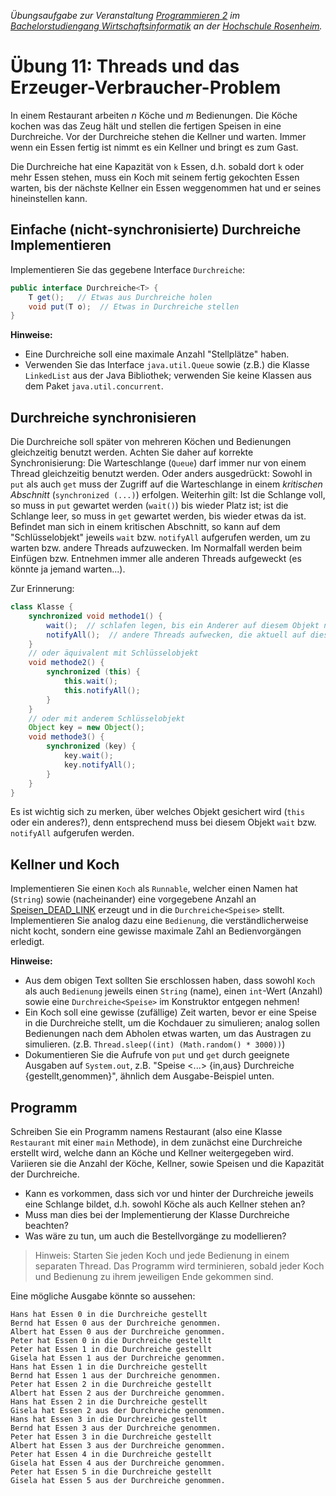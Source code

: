 _Übungsaufgabe zur Veranstaltung [Programmieren 2](https://hsro-wif-prg2.github.io) im [Bachelorstudiengang Wirtschaftsinformatik](https://www.fh-rosenheim.de/technik/informatik-mathematik/wirtschaftsinformatik-bachelor/) an der [Hochschule Rosenheim](http://www.fh-rosenheim.de)._


# Übung 11: Threads und das Erzeuger-Verbraucher-Problem

In einem Restaurant arbeiten *n* Köche und *m* Bedienungen.
Die Köche kochen was das Zeug hält und stellen die fertigen Speisen in eine Durchreiche.
Vor der Durchreiche stehen die Kellner und warten.
Immer wenn ein Essen fertig ist nimmt es ein Kellner und bringt es zum Gast. 

Die Durchreiche hat eine Kapazität von `k` Essen, d.h. sobald dort `k` oder mehr Essen stehen, muss ein Koch mit seinem fertig gekochten Essen warten, bis der nächste Kellner ein Essen weggenommen hat und er seines hineinstellen kann.


## Einfache (nicht-synchronisierte) Durchreiche Implementieren

Implementieren Sie das gegebene Interface `Durchreiche`:

```java
public interface Durchreiche<T> {
    T get();   // Etwas aus Durchreiche holen  
    void put(T o);  // Etwas in Durchreiche stellen
}
```

**Hinweise:**

- Eine Durchreiche soll eine maximale Anzahl "Stellplätze" haben.
- Verwenden Sie das Interface `java.util.Queue` sowie (z.B.) die Klasse `LinkedList` aus der Java Bibliothek; verwenden Sie keine Klassen aus dem Paket `java.util.concurrent`.


## Durchreiche synchronisieren

Die Durchreiche soll später von mehreren Köchen und Bedienungen gleichzeitig benutzt werden.
Achten Sie daher auf korrekte Synchronisierung: Die Warteschlange (`Queue`) darf immer nur von einem Thread gleichzeitig benutzt werden.
Oder anders ausgedrückt: Sowohl in `put` als auch `get` muss der Zugriff auf die Warteschlange in einem _kritischen Abschnitt_ (`synchronized (...)`) erfolgen.
Weiterhin gilt: Ist die Schlange voll, so muss in `put` gewartet werden (`wait()`) bis wieder Platz ist; ist die Schlange leer, so muss in `get` gewartet werden, bis wieder etwas da ist.
Befindet man sich in einem kritischen Abschnitt, so kann auf dem "Schlüsselobjekt" jeweils `wait` bzw. `notifyAll` aufgerufen werden, um zu warten bzw. andere Threads aufzuwecken.
Im Normalfall werden beim Einfügen bzw. Entnehmen immer alle anderen Threads aufgeweckt (es könnte ja jemand warten...).

Zur Erinnerung:

```java
class Klasse {
    synchronized void methode1() {
        wait();  // schlafen legen, bis ein Anderer auf diesem Objekt notifyAll aufruft
        notifyAll();  // andere Threads aufwecken, die aktuell auf dieses Objekt warten
    }
    // oder äquivalent mit Schlüsselobjekt
    void methode2() {
        synchronized (this) {
            this.wait();
            this.notifyAll();
        }
    }
    // oder mit anderem Schlüsselobjekt
    Object key = new Object();
    void methode3() {
        synchronized (key) {
            key.wait();
            key.notifyAll();
        }
    }
}
```

Es ist wichtig sich zu merken, über welches Objekt gesichert wird (`this` oder ein anderes?), denn entsprechend muss bei diesem Objekt `wait` bzw. `notifyAll` aufgerufen werden.


## Kellner und Koch

Implementieren Sie einen `Koch` als `Runnable`, welcher einen Namen hat (`String`) sowie (nacheinander) eine vorgegebene Anzahl an [Speisen_DEAD_LINK](src/main/java/wif/prg2/Speise) erzeugt und in die `Durchreiche<Speise>` stellt.
Implementieren Sie analog dazu eine `Bedienung`, die verständlicherweise nicht kocht, sondern eine gewisse maximale Zahl an Bedienvorgängen erledigt.

**Hinweise:**

- Aus dem obigen Text sollten Sie erschlossen haben, dass sowohl `Koch` als auch `Bedienung` jeweils einen `String` (name), einen `int`-Wert (Anzahl) sowie eine `Durchreiche<Speise>` im Konstruktor entgegen nehmen!
- Ein Koch soll eine gewisse (zufällige) Zeit warten, bevor er eine Speise in die Durchreiche stellt, um die Kochdauer zu simulieren; analog sollen Bedienungen nach dem Abholen etwas warten, um das Austragen zu simulieren. (z.B. `Thread.sleep((int) (Math.random() * 3000))`)
- Dokumentieren Sie die Aufrufe von `put` und `get` durch geeignete Ausgaben auf `System.out`, z.B. "Speise <...> {in,aus} Durchreiche {gestellt,genommen}", ähnlich dem Ausgabe-Beispiel unten.



## Programm

Schreiben Sie ein Programm namens Restaurant (also eine Klasse `Restaurant` mit einer `main` Methode), in dem zunächst eine Durchreiche erstellt wird, welche dann an Köche und Kellner weitergegeben wird.
Variieren sie die Anzahl der Köche, Kellner, sowie Speisen und die Kapazität der Durchreiche.

- Kann es vorkommen, dass sich vor und hinter der Durchreiche jeweils eine Schlange bildet, d.h. sowohl Köche als auch Kellner stehen an?
- Muss man dies bei der Implementierung der Klasse Durchreiche beachten?
- Was wäre zu tun, um auch die Bestellvorgänge zu modellieren?

> Hinweis: Starten Sie jeden Koch und jede Bedienung in einem separaten Thread. 
> Das Programm wird terminieren, sobald jeder Koch und Bedienung zu ihrem jeweiligen Ende gekommen sind.


Eine mögliche Ausgabe könnte so aussehen:

```
Hans hat Essen 0 in die Durchreiche gestellt
Bernd hat Essen 0 aus der Durchreiche genommen.
Albert hat Essen 0 aus der Durchreiche genommen.
Peter hat Essen 0 in die Durchreiche gestellt
Peter hat Essen 1 in die Durchreiche gestellt
Gisela hat Essen 1 aus der Durchreiche genommen.
Hans hat Essen 1 in die Durchreiche gestellt
Bernd hat Essen 1 aus der Durchreiche genommen.
Peter hat Essen 2 in die Durchreiche gestellt
Albert hat Essen 2 aus der Durchreiche genommen.
Hans hat Essen 2 in die Durchreiche gestellt
Gisela hat Essen 2 aus der Durchreiche genommen.
Hans hat Essen 3 in die Durchreiche gestellt
Bernd hat Essen 3 aus der Durchreiche genommen.
Peter hat Essen 3 in die Durchreiche gestellt
Albert hat Essen 3 aus der Durchreiche genommen.
Peter hat Essen 4 in die Durchreiche gestellt
Gisela hat Essen 4 aus der Durchreiche genommen.
Peter hat Essen 5 in die Durchreiche gestellt
Gisela hat Essen 5 aus der Durchreiche genommen.
```
